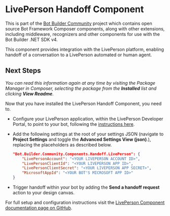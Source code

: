 ﻿# LivePerson Handoff Component

This is part of the [Bot Builder Community](https://github.com/botbuildercommunity) project which contains open source Bot Framework Composer components, 
along with other extensions, including middleware, recognizers and other components for use with the Bot Builder .NET SDK v4.

This component provides integration with the LivePerson platform, enabling handoff of a conversation to a LivePerson automated or human agent.

## Next Steps

*You can read this information again at any time by visiting the Package Manager in Composer, selecting the package from 
the **Installed** list and clicking **View Readme**.*

Now that you have installed the LivePerson Handoff Component, you need to.

* Configure your LivePerson application, within the LivePerson Developer Portal, to point to your bot, following the [instructions here](https://github.com/BotBuilderCommunity/botbuilder-community-dotnet/tree/develop/libraries/Bot.Builder.Community.Components.Handoff.LivePerson#liveperson-handoff-component-for-bot-framework-composer).
* Add the following settings at the root of your settings JSON (navigate to **Project Settings** and toggle the **Advanced Settings View (json)**.), replacing the placeholders as described below.

    ```json
    "Bot.Builder.Community.Components.Handoff.LivePerson": {
        "LivePersonAccount": "<YOUR LIVEPERSON ACCOUNT ID>",
        "LivePersonClientId": "<YOUR LIVEPERSON APP ID>",
        "LivePersonClientSecret": "<YOUR LIVEPERSON APP SECRET>",
        "MicrosoftAppId": "<YOUR BOT'S MICROSOFT APP ID>"
    }
    ``` 

* Trigger handoff within your bot by adding the **Send a handoff request** action to your design canvas.

For full setup and configuration instructions visit the [LivePerson Component documentation page on GitHub](https://github.com/BotBuilderCommunity/botbuilder-community-dotnet/tree/develop/libraries/Bot.Builder.Community.Components.Handoff.LivePerson#liveperson-handoff-component-for-bot-framework-composer).